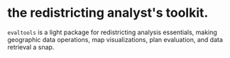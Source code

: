 
# the redistricting analyst's toolkit.

`evaltools` is a light package for redistricting analysis essentials, making
geographic data operations, map visualizations, plan evaluation, and data retrieval
a snap.
